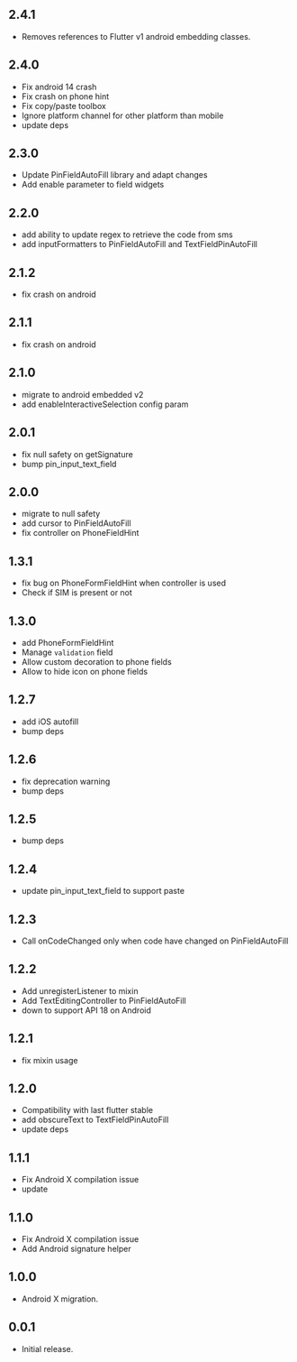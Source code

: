 ## 2.4.1

* Removes references to Flutter v1 android embedding classes.

## 2.4.0

* Fix android 14 crash
* Fix crash on phone hint
* Fix copy/paste toolbox
* Ignore platform channel for other platform than mobile
* update deps

## 2.3.0

* Update PinFieldAutoFill library and adapt changes
* Add enable parameter to field widgets

## 2.2.0

* add ability to update regex to retrieve the code from sms
* add inputFormatters to PinFieldAutoFill and TextFieldPinAutoFill

## 2.1.2

* fix crash on android

## 2.1.1

* fix crash on android

## 2.1.0

* migrate to android embedded v2
* add enableInteractiveSelection config param

## 2.0.1

* fix null safety on getSignature
* bump pin_input_text_field

## 2.0.0

* migrate to null safety
* add cursor to PinFieldAutoFill
* fix controller on PhoneFieldHint

## 1.3.1

* fix bug on PhoneFormFieldHint when controller is used
* Check if SIM is present or not

## 1.3.0

* add PhoneFormFieldHint
* Manage `validation` field
* Allow custom decoration to phone fields
* Allow to hide icon on phone fields

## 1.2.7

* add iOS autofill
* bump deps

## 1.2.6

* fix deprecation warning
* bump deps

## 1.2.5

* bump deps

## 1.2.4

* update pin_input_text_field to support paste

## 1.2.3

* Call onCodeChanged only when code have changed on PinFieldAutoFill

## 1.2.2

* Add unregisterListener to mixin
* Add TextEditingController to PinFieldAutoFill
* down to support API 18 on Android

## 1.2.1

* fix mixin usage

## 1.2.0

* Compatibility with last flutter stable
* add obscureText to TextFieldPinAutoFill
* update deps

## 1.1.1

* Fix Android X compilation issue 
* update 

## 1.1.0

* Fix Android X compilation issue 
* Add Android signature helper

## 1.0.0

* Android X migration.

## 0.0.1

* Initial release.
